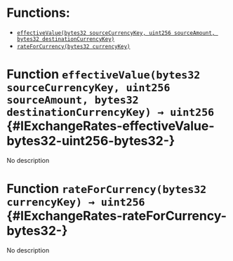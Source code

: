 

# Functions:
- [`effectiveValue(bytes32 sourceCurrencyKey, uint256 sourceAmount, bytes32 destinationCurrencyKey)`](#IExchangeRates-effectiveValue-bytes32-uint256-bytes32-)
- [`rateForCurrency(bytes32 currencyKey)`](#IExchangeRates-rateForCurrency-bytes32-)



# Function `effectiveValue(bytes32 sourceCurrencyKey, uint256 sourceAmount, bytes32 destinationCurrencyKey) → uint256` {#IExchangeRates-effectiveValue-bytes32-uint256-bytes32-}
No description




# Function `rateForCurrency(bytes32 currencyKey) → uint256` {#IExchangeRates-rateForCurrency-bytes32-}
No description




